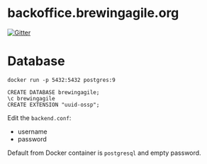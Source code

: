 # backoffice.brewingagile.org

[![Gitter](https://badges.gitter.im/Join%20Chat.svg)](https://gitter.im/brewingagile/backoffice.brewingagile.org?utm_source=badge&utm_medium=badge&utm_campaign=pr-badge&utm_content=badge)

# Database

`docker run -p 5432:5432 postgres:9`

    CREATE DATABASE brewingagile;
    \c brewingagile
    CREATE EXTENSION "uuid-ossp";

Edit the `backend.conf`:

- username
- password

Default from Docker container is `postgresql` and empty password.
